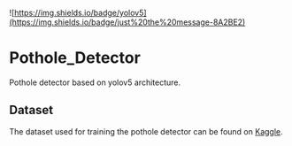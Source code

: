 ![https://img.shields.io/badge/yolov5](https://img.shields.io/badge/just%20the%20message-8A2BE2)

# Pothole_Detector
Pothole detector based on yolov5 architecture. 

## Dataset
The dataset used for training the pothole detector can be found on [Kaggle](https://www.kaggle.com/datasets). 
